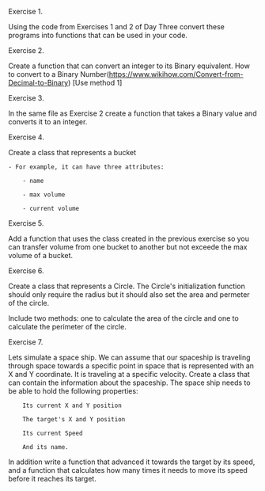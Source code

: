 Exercise 1. 

Using the code from Exercises 1 and 2 of Day Three convert these programs into functions that can be used in your code.

Exercise 2. 

Create a function that can convert an integer to its Binary equivalent. How to convert to a Binary Number(https://www.wikihow.com/Convert-from-Decimal-to-Binary) [Use method 1]

Exercise 3. 

In the same file as Exercise 2 create a function that takes a Binary value and converts it to an integer.


Exercise 4. 

Create a class that represents a bucket

	- For example, it can have three attributes:
	
		- name
	
		- max volume
	
		- current volume



Exercise 5. 

Add a function that uses the class created in the previous exercise so you can transfer volume from one bucket to another but not exceede the  max volume of a bucket.

Exercise 6. 

Create a class that represents a Circle. The Circle's initialization function should only require the radius but it should also set the area and permeter of the circle. 

Include two methods: one to calculate the area of the circle and one to calculate the perimeter of the circle.

Exercise 7. 

Lets simulate a space ship. We can assume that our spaceship is traveling through space towards a specific point in space that is represented with an X and Y coordinate. It is traveling at a specific velocity. Create a class that can contain the information about the spaceship. The space ship needs to be able to hold the following properties:

		Its current X and Y position

		The target's X and Y position

		Its current Speed

		And its name.

In addition write a function that advanced it towards the target by its speed, and a function that calculates how many times it needs to move its speed before it reaches its target.
